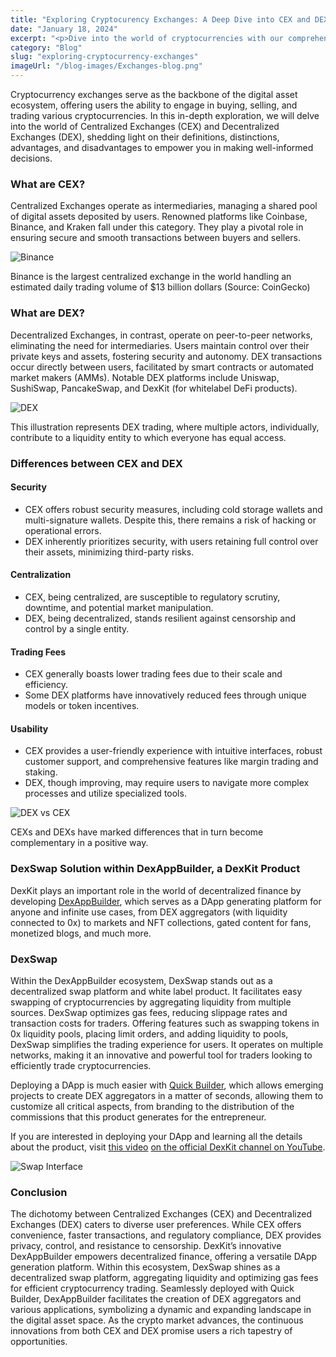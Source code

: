 ```yaml
---
title: "Exploring Cryptocurency Exchanges: A Deep Dive into CEX and DEX Dynamics"
date: "January 18, 2024"
excerpt: "<p>Dive into the world of cryptocurrencies with our comprehensive guide. Explore Bitcoin, Ethereum, Polygon, Arbitrum, and Optimism, uncover blockchain technology, practical applications, and real-world asset tokenization. Elevate your crypto journey with DexAppBuilder, your key to building decentralized applications. Demystify the crypto cosmos and navigate the evolving landscape of financial innovation with us.</p> "
category: "Blog"
slug: "exploring-cryptocurrency-exchanges"
imageUrl: "/blog-images/Exchanges-blog.png"
---
```


Cryptocurrency exchanges serve as the backbone of the digital asset ecosystem, offering users the ability to engage in buying, selling, and trading various cryptocurrencies. In this in-depth exploration, we will delve into the world of Centralized Exchanges (CEX) and Decentralized Exchanges (DEX), shedding light on their definitions, distinctions, advantages, and disadvantages to empower you in making well-informed decisions.

### What are CEX?

Centralized Exchanges operate as intermediaries, managing a shared pool of digital assets deposited by users. Renowned platforms like Coinbase, Binance, and Kraken fall under this category. They play a pivotal role in ensuring secure and smooth transactions between buyers and sellers.

![Binance](https://dexkit.com/wp-content/uploads/binance-logo-og.webp)

Binance is the largest centralized exchange in the world handling an estimated daily trading volume of $13 billion dollars (Source: CoinGecko)

### What are DEX?

Decentralized Exchanges, in contrast, operate on peer-to-peer networks, eliminating the need for intermediaries. Users maintain control over their private keys and assets, fostering security and autonomy. DEX transactions occur directly between users, facilitated by smart contracts or automated market makers (AMMs). Notable DEX platforms include Uniswap, SushiSwap, PancakeSwap, and DexKit (for whitelabel DeFi products).

![DEX](https://dexkit.com/wp-content/uploads/b1337a17-fb51-4117-98b8-5a9f8f22f571.jpg)

This illustration represents DEX trading, where multiple actors, individually, contribute to a liquidity entity to which everyone has equal access.

### Differences between CEX and DEX

#### Security

* CEX offers robust security measures, including cold storage wallets and multi-signature wallets. Despite this, there remains a risk of hacking or operational errors.
* DEX inherently prioritizes security, with users retaining full control over their assets, minimizing third-party risks.

#### Centralization

* CEX, being centralized, are susceptible to regulatory scrutiny, downtime, and potential market manipulation.
* DEX, being decentralized, stands resilient against censorship and control by a single entity.

#### Trading Fees

* CEX generally boasts lower trading fees due to their scale and efficiency.
* Some DEX platforms have innovatively reduced fees through unique models or token incentives.

#### Usability

* CEX provides a user-friendly experience with intuitive interfaces, robust customer support, and comprehensive features like margin trading and staking.
* DEX, though improving, may require users to navigate more complex processes and utilize specialized tools.

![DEX vs CEX](https://dexkit.com/wp-content/uploads/dexvscex.jpg)

CEXs and DEXs have marked differences that in turn become complementary in a positive way.

### DexSwap Solution within DexAppBuilder, a DexKit Product

DexKit plays an important role in the world of decentralized finance by developing [DexAppBuilder](https://dexappbuilder.dexkit.com), which serves as a DApp generating platform for anyone and infinite use cases, from DEX aggregators (with liquidity connected to 0x) to markets and NFT collections, gated content for fans, monetized blogs, and much more.

### DexSwap

Within the DexAppBuilder ecosystem, DexSwap stands out as a decentralized swap platform and white label product. It facilitates easy swapping of cryptocurrencies by aggregating liquidity from multiple sources. DexSwap optimizes gas fees, reducing slippage rates and transaction costs for traders. Offering features such as swapping tokens in 0x liquidity pools, placing limit orders, and adding liquidity to pools, DexSwap simplifies the trading experience for users. It operates on multiple networks, making it an innovative and powerful tool for traders looking to efficiently trade cryptocurrencies.

Deploying a DApp is much easier with [Quick Builder](https://dexappbuilder.dexkit.com/admin/quick-builder/swap), which allows emerging projects to create DEX aggregators in a matter of seconds, allowing them to customize all critical aspects, from branding to the distribution of the commissions that this product generates for the entrepreneur.

If you are interested in deploying your DApp and learning all the details about the product, visit [this video](https://youtu.be/fXppwjRqVpM) [on the official DexKit channel on YouTube](https://youtu.be/fXppwjRqVpM).

![Swap Interface](https://dexkit.com/wp-content/uploads/Video-4_Swap-interface-thumbail_Youtube.png)

### Conclusion

The dichotomy between Centralized Exchanges (CEX) and Decentralized Exchanges (DEX) caters to diverse user preferences. While CEX offers convenience, faster transactions, and regulatory compliance, DEX provides privacy, control, and resistance to censorship. DexKit’s innovative DexAppBuilder empowers decentralized finance, offering a versatile DApp generation platform. Within this ecosystem, DexSwap shines as a decentralized swap platform, aggregating liquidity and optimizing gas fees for efficient cryptocurrency trading. Seamlessly deployed with Quick Builder, DexAppBuilder facilitates the creation of DEX aggregators and various applications, symbolizing a dynamic and expanding landscape in the digital asset space. As the crypto market advances, the continuous innovations from both CEX and DEX promise users a rich tapestry of opportunities.
